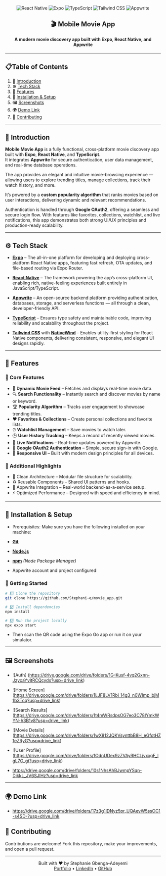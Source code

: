 <div align="center">
  <br />

  <div>
    <img src="https://img.shields.io/badge/-React_Native-black?style=for-the-badge&logo=react&logoColor=61DAFB" alt="React Native" />
    <img src="https://img.shields.io/badge/-Expo-black?style=for-the-badge&logo=expo&logoColor=white" alt="Expo" />
    <img src="https://img.shields.io/badge/-TypeScript-black?style=for-the-badge&logo=typescript&logoColor=white&color=3178C6" alt="TypeScript" />
    <img src="https://img.shields.io/badge/-Tailwind_CSS-black?style=for-the-badge&logo=tailwindcss&logoColor=white&color=06B6D4" alt="Tailwind CSS" />
    <img src="https://img.shields.io/badge/-Appwrite-black?style=for-the-badge&logo=appwrite&logoColor=white&color=F02E65" alt="Appwrite" />
  </div>

<h2 align="center">🎬 Mobile Movie App</h2>
<h4 align="center">A modern movie discovery app built with Expo, React Native, and Appwrite</h4>
</div>

---
 ## 📋Table of Contents
1. 🤖 [Introduction](#introduction)
2. ⚙️ [Tech Stack](#tech-stack)
3. 🔋 [Features](#features)
4. 🚀 [Installation & Setup](#installation-&-setup)
5. 🖼️ [Screenshots](#screenshots)
6. 🌍 [Demo Link](#demo-link)
7. 🤝 [Contributing](#contributing)

---
## <a name="introduction">🤖 Introduction</a>

**Mobile Movie App** is a fully functional, cross-platform movie discovery app built with **Expo**, **React Native**, and **TypeScript**.  
It integrates **Appwrite** for secure authentication, user data management, and real-time database operations.

The app provides an elegant and intuitive movie-browsing experience — allowing users to explore trending titles, manage collections, track their watch history, and more.

It’s powered by a **custom popularity algorithm** that ranks movies based on user interactions, delivering dynamic and relevant recommendations.

Authentication is handled through **Google OAuth2**, offering a seamless and secure login flow. With features like favorites, collections, watchlist, and live notifications, this app demonstrates both strong UI/UX principles and production-ready scalability.

---
## <a name="tech-stack">⚙️ Tech Stack</a>

- **[Expo](https://expo.dev/)** – The all-in-one platform for developing and deploying cross-platform React Native apps, featuring fast refresh, OTA updates, and file-based routing via Expo Router.

- **[React Native](https://reactnative.dev/)** – The framework powering the app’s cross-platform UI, enabling rich, native-feeling experiences built entirely in JavaScript/TypeScript.

- **[Appwrite](https://appwrite.io/)** – An open-source backend platform providing authentication, databases, storage, and serverless functions — all through a clean, developer-friendly API.

- **[TypeScript](https://www.typescriptlang.org/)** – Ensures type safety and maintainable code, improving reliability and scalability throughout the project.

- **[Tailwind CSS](https://tailwindcss.com/)** with **[NativeWind](https://www.nativewind.dev/)** – Enables utility-first styling for React Native components, delivering consistent, responsive, and elegant UI designs rapidly.

---

## <a name="feautures">🔋 Features</a>
### 🌟 Core Features
- 🎥 **Dynamic Movie Feed** – Fetches and displays real-time movie data.
- 🔍 **Search Functionality** – Instantly search and discover movies by name or keyword.
- 🏆 **Popularity Algorithm** – Tracks user engagement to showcase trending titles.
- ❤️ **Favorites & Collections** – Create personal collections and favorite lists.
- ⏰ **Watchlist Management** – Save movies to watch later.
- 🕒 **User History Tracking** – Keeps a record of recently viewed movies.
- 🔔 **Live Notifications** – Real-time updates powered by Appwrite.
- 🔐 **Google OAuth2 Authentication** – Simple, secure sign-in with Google.
- 📱 **Responsive UI** – Built with modern design principles for all devices.

### 🧩 Additional Highlights
- 🧱 Clean Architecture – Modular file structure for scalability.
- ♻️ Reusable Components – Shared UI patterns and hooks.
- 🧰 Appwrite Integration – Real-world backend-as-a-service setup.
- ⚡ Optimized Performance – Designed with speed and efficiency in mind.

---

## <a name="installation-&-setup">🚀 Installation & Setup</a>
- Prerequisites:
  Make sure you have the following installed on your machine:

- **[Git](https://git-scm.com/)**
- **[Node.js](https://nodejs.org/en)**
- **[npm](https://www.npmjs.com/)** _(Node Package Manager)_
- Appwrite account and project configured

### 🚀 Getting Started
```bash
# 1️⃣ Clone the repository
git clone https://github.com/Stephani-e/movie_app.git

# 2️⃣ Install dependencies
npm install

# 3️⃣ Run the project locally
npx expo start
```
- Then scan the QR code using the Expo Go app or run it on your simulator.

--- 

## <a name="screenshots">🖼️ Screenshots</a>
- ![Auth] (https://drive.google.com/drive/folders/1G-Kusf-4vq2Gxnn-JzycaYvitRCQcydx?usp=drive_link)
- ![Home Screen] (https://drive.google.com/drive/folders/1LJF8LV1Rbi_14g3_n0WImp_bjM1b3Tcq?usp=drive_link)
- ![Search Results] (https://drive.google.com/drive/folders/1t4mWRsdpsOG7eo3C78IYmkWYN-h3B1v8?usp=drive_link)
- ![Movie Details] (https://drive.google.com/drive/folders/1wX812JQKVsynttbB8H_eGfotHZ1eZRyG?usp=drive_link)
- ![User Profile] (https://drive.google.com/drive/folders/1OdnUDex9zZVAyRHCLjvxxgF_IgL7O_gt?usp=drive_link)

- https://drive.google.com/drive/folders/10s1NhsAhBJwmpYSqn-DikkL_JV6SJIHz?usp=drive_link
---

## <a name="demo-link">🌍 Demo Link</a>
- https://drive.google.com/drive/folders/17z3g1lDNyz5pr_UQAevW5ssOC1-s4SD-?usp=drive_link

## <a name="contributing">🤝 Contributing</a>
Contributions are welcome!
Fork this repository, make your improvements, and open a pull request.

---

<div align="center">

Built with ❤️ by Stephanie Gbenga-Adeyemi
<br/>
<a href="#">Portfolio</a> • <a href="www.linkedin.com/in/gbenga-adeyemistephanie">LinkedIn</a> • <a href="https://github.com/Stephani-e">GitHub</a>

</div>

